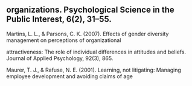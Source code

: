 ## organizations. Psychological Science in the Public Interest, 6(2), 31–55.

Martins, L. L., & Parsons, C. K. (2007). Effects of gender diversity management on perceptions of organizational

attractiveness: The role of individual differences in attitudes and beliefs. Journal of Applied Psychology, 92(3), 865.

Maurer, T. J., & Rafuse, N. E. (2001). Learning, not litigating: Managing employee development and avoiding claims of age